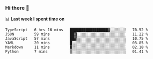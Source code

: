 ### Hi there 👋

<!--
**DBvc/DBvc** is a ✨ _special_ ✨ repository because its `README.md` (this file) appears on your GitHub profile.

Here are some ideas to get you started:

- 🔭 I’m currently working on ...
- 🌱 I’m currently learning ...
- 👯 I’m looking to collaborate on ...
- 🤔 I’m looking for help with ...
- 💬 Ask me about ...
- 📫 How to reach me: ...
- 😄 Pronouns: ...
- ⚡ Fun fact: ...
-->

📊 **Last week I spent time on**
<!--START_SECTION:waka-->

```text
TypeScript   6 hrs 16 mins   █████████████████▓░░░░░░░   70.52 %
JSON         59 mins         ██▓░░░░░░░░░░░░░░░░░░░░░░   11.22 %
JavaScript   57 mins         ██▓░░░░░░░░░░░░░░░░░░░░░░   10.75 %
YAML         20 mins         █░░░░░░░░░░░░░░░░░░░░░░░░   03.85 %
Markdown     11 mins         ▓░░░░░░░░░░░░░░░░░░░░░░░░   02.18 %
Python       7 mins          ▒░░░░░░░░░░░░░░░░░░░░░░░░   01.41 %
```

<!--END_SECTION:waka-->
